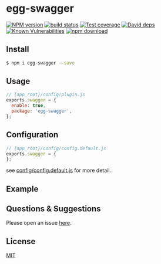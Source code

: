# egg-swagger

[![NPM version][npm-image]][npm-url]
[![build status][travis-image]][travis-url]
[![Test coverage][codecov-image]][codecov-url]
[![David deps][david-image]][david-url]
[![Known Vulnerabilities][snyk-image]][snyk-url]
[![npm download][download-image]][download-url]

[npm-image]: https://img.shields.io/npm/v/egg-swagger.svg?style=flat-square
[npm-url]: https://npmjs.org/package/egg-swagger
[travis-image]: https://img.shields.io/travis/eggjs/egg-swagger.svg?style=flat-square
[travis-url]: https://travis-ci.org/eggjs/egg-swagger
[codecov-image]: https://img.shields.io/codecov/c/github/eggjs/egg-swagger.svg?style=flat-square
[codecov-url]: https://codecov.io/github/eggjs/egg-swagger?branch=master
[david-image]: https://img.shields.io/david/eggjs/egg-swagger.svg?style=flat-square
[david-url]: https://david-dm.org/eggjs/egg-swagger
[snyk-image]: https://snyk.io/test/npm/egg-swagger/badge.svg?style=flat-square
[snyk-url]: https://snyk.io/test/npm/egg-swagger
[download-image]: https://img.shields.io/npm/dm/egg-swagger.svg?style=flat-square
[download-url]: https://npmjs.org/package/egg-swagger


## Install

```bash
$ npm i egg-swagger --save
```

## Usage

```js
// {app_root}/config/plugin.js
exports.swagger = {
  enable: true,
  package: 'egg-swagger',
};
```

## Configuration

```js
// {app_root}/config/config.default.js
exports.swagger = {
};
```

see [config/config.default.js](config/config.default.js) for more detail.

## Example

## Questions & Suggestions

Please open an issue [here](https://github.com/zeromake/egg-swagger/issues).

## License

[MIT](LICENSE)

